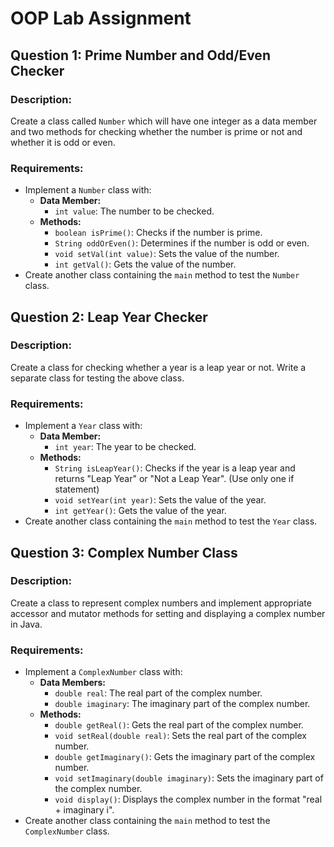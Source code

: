 # OOP Lab Assignment

## Question 1: Prime Number and Odd/Even Checker

### Description:
Create a class called `Number` which will have one integer as a data member and two methods for checking whether the number is prime or not and whether it is odd or even.

### Requirements:
- Implement a `Number` class with:
  - **Data Member:**
    - `int value`: The number to be checked.
  - **Methods:**
    - `boolean isPrime()`: Checks if the number is prime.
    - `String oddOrEven()`: Determines if the number is odd or even.
    - `void setVal(int value)`: Sets the value of the number.
    - `int getVal()`: Gets the value of the number.
- Create another class containing the `main` method to test the `Number` class.

## Question 2: Leap Year Checker

### Description:
Create a class for checking whether a year is a leap year or not. Write a separate class for testing the above class.

### Requirements:
- Implement a `Year` class with:
  - **Data Member:**
    - `int year`: The year to be checked.
  - **Methods:**
    - `String isLeapYear()`: Checks if the year is a leap year and returns "Leap Year" or "Not a Leap Year". (Use only one if statement)
    - `void setYear(int year)`: Sets the value of the year.
    - `int getYear()`: Gets the value of the year.
- Create another class containing the `main` method to test the `Year` class.

## Question 3: Complex Number Class

### Description:
Create a class to represent complex numbers and implement appropriate accessor and mutator methods for setting and displaying a complex number in Java.

### Requirements:
- Implement a `ComplexNumber` class with:
  - **Data Members:**
    - `double real`: The real part of the complex number.
    - `double imaginary`: The imaginary part of the complex number.
  - **Methods:**
    - `double getReal()`: Gets the real part of the complex number.
    - `void setReal(double real)`: Sets the real part of the complex number.
    - `double getImaginary()`: Gets the imaginary part of the complex number.
    - `void setImaginary(double imaginary)`: Sets the imaginary part of the complex number.
    - `void display()`: Displays the complex number in the format "real + imaginary i".
- Create another class containing the `main` method to test the `ComplexNumber` class.
